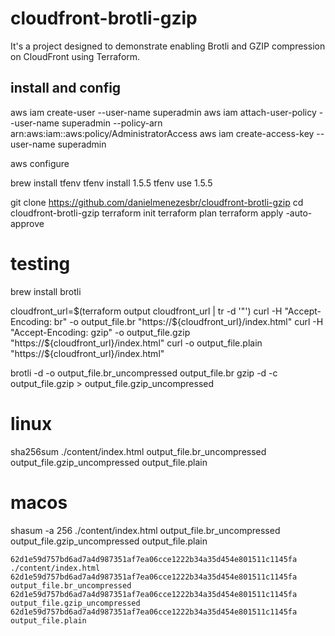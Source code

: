 # cloudfront-brotli-gzip

It's a project designed to demonstrate enabling Brotli and GZIP compression on CloudFront using Terraform.

## install and config

aws iam create-user --user-name superadmin
aws iam attach-user-policy --user-name superadmin --policy-arn arn:aws:iam::aws:policy/AdministratorAccess
aws iam create-access-key --user-name superadmin

aws configure


brew install tfenv
tfenv install 1.5.5
tfenv use 1.5.5


git clone https://github.com/danielmenezesbr/cloudfront-brotli-gzip
cd cloudfront-brotli-gzip
terraform init
terraform plan
terraform apply -auto-approve

# testing

brew install brotli

cloudfront_url=$(terraform output cloudfront_url | tr -d '"')
curl -H "Accept-Encoding: br" -o output_file.br "https://${cloudfront_url}/index.html"
curl -H "Accept-Encoding: gzip" -o output_file.gzip "https://${cloudfront_url}/index.html"
curl -o output_file.plain "https://${cloudfront_url}/index.html"

brotli -d -o output_file.br_uncompressed output_file.br
gzip -d -c output_file.gzip > output_file.gzip_uncompressed

# linux
sha256sum ./content/index.html output_file.br_uncompressed output_file.gzip_uncompressed output_file.plain

# macos
shasum -a 256 ./content/index.html output_file.br_uncompressed output_file.gzip_uncompressed output_file.plain


```
62d1e59d757bd6ad7a4d987351af7ea06cce1222b34a35d454e801511c1145fa  ./content/index.html
62d1e59d757bd6ad7a4d987351af7ea06cce1222b34a35d454e801511c1145fa  output_file.br_uncompressed
62d1e59d757bd6ad7a4d987351af7ea06cce1222b34a35d454e801511c1145fa  output_file.gzip_uncompressed
62d1e59d757bd6ad7a4d987351af7ea06cce1222b34a35d454e801511c1145fa  output_file.plain
```